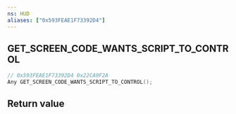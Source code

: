 ```yaml
---
ns: HUD
aliases: ["0x593FEAE1F73392D4"]
---
```

## GET_SCREEN_CODE_WANTS_SCRIPT_TO_CONTROL

```c
// 0x593FEAE1F73392D4 0x22CA9F2A
Any GET_SCREEN_CODE_WANTS_SCRIPT_TO_CONTROL();
```


## Return value
